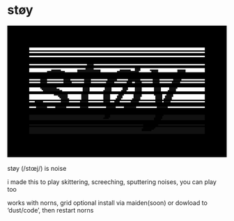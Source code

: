 # støy

![støy](screenshot.png)

støy (/stœj/) is noise

i made this to play skittering, screeching, sputtering noises, you can play too

works with norns, grid optional
install via maiden(soon) or dowload to ‘dust/code’, then restart norns

